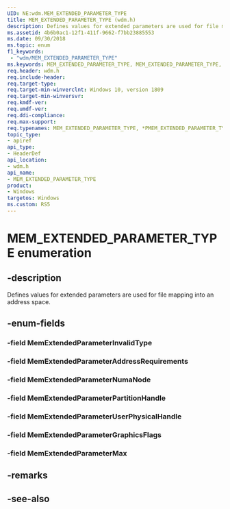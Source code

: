 ```yaml
---
UID: NE:wdm.MEM_EXTENDED_PARAMETER_TYPE
title: MEM_EXTENDED_PARAMETER_TYPE (wdm.h)
description: Defines values for extended parameters are used for file mapping into an address space.
ms.assetid: 4b6b0ac1-12f1-411f-9662-f7bb23885553
ms.date: 09/30/2018
ms.topic: enum
f1_keywords:
 - "wdm/MEM_EXTENDED_PARAMETER_TYPE"
ms.keywords: MEM_EXTENDED_PARAMETER_TYPE, MEM_EXTENDED_PARAMETER_TYPE, *PMEM_EXTENDED_PARAMETER_TYPE, 
req.header: wdm.h
req.include-header:
req.target-type:
req.target-min-winverclnt: Windows 10, version 1809
req.target-min-winversvr:
req.kmdf-ver:
req.umdf-ver:
req.ddi-compliance:
req.max-support:
req.typenames: MEM_EXTENDED_PARAMETER_TYPE, *PMEM_EXTENDED_PARAMETER_TYPE
topic_type: 
- apiref
api_type: 
- HeaderDef
api_location: 
- wdm.h
api_name: 
- MEM_EXTENDED_PARAMETER_TYPE
product:
- Windows
targetos: Windows
ms.custom: RS5
---
```


# MEM_EXTENDED_PARAMETER_TYPE enumeration

## -description

Defines values for extended parameters are used for file mapping into an address space.

## -enum-fields

### -field MemExtendedParameterInvalidType 
### -field MemExtendedParameterAddressRequirements 
### -field MemExtendedParameterNumaNode 
### -field MemExtendedParameterPartitionHandle 
### -field MemExtendedParameterUserPhysicalHandle 
### -field MemExtendedParameterGraphicsFlags 
### -field MemExtendedParameterMax 

## -remarks

## -see-also
